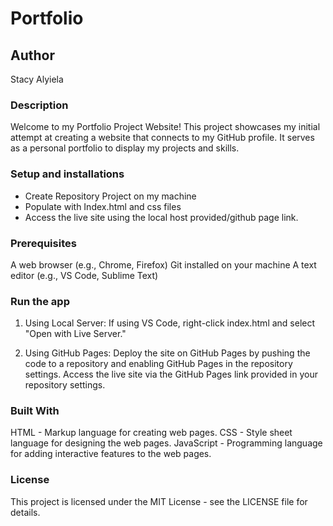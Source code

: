 # Portfolio

## Author
Stacy Alyiela

### Description
Welcome to my Portfolio Project Website! This project showcases my initial attempt at creating a website that connects to my GitHub profile. It serves as a personal portfolio to display my projects and skills.

### Setup and installations
* Create Repository Project on my machine
* Populate with Index.html and css files 
* Access the live site using the local host provided/github page link.

### Prerequisites
A web browser (e.g., Chrome, Firefox)
Git installed on your machine
A text editor (e.g., VS Code, Sublime Text)


### Run the app
1. Using Local Server:
If using VS Code, right-click index.html and select "Open with Live Server."

2. Using GitHub Pages:
Deploy the site on GitHub Pages by pushing the code to a repository and enabling GitHub Pages in the repository settings.
Access the live site via the GitHub Pages link provided in your repository settings.



### Built With
HTML - Markup language for creating web pages.
CSS - Style sheet language for designing the web pages.
JavaScript - Programming language for adding interactive features to the web pages.


### License
This project is licensed under the MIT License - see the LICENSE file for details.